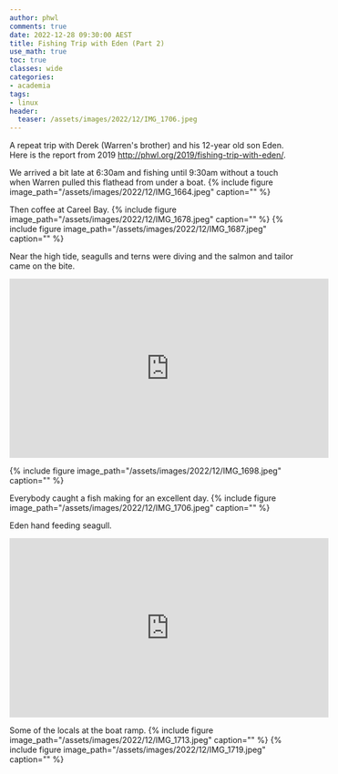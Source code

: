 ```yaml
---
author: phwl
comments: true
date: 2022-12-28 09:30:00 AEST
title: Fishing Trip with Eden (Part 2)
use_math: true
toc: true
classes: wide
categories:
- academia
tags:
- linux
header:
  teaser: /assets/images/2022/12/IMG_1706.jpeg
---
```


A repeat trip with Derek (Warren's brother) and his 12-year old son Eden.
Here is the report from 2019 <http://phwl.org/2019/fishing-trip-with-eden/>.

We arrived a bit late at 6:30am and fishing until 9:30am without a touch
when Warren pulled this flathead from under a boat.
{% include figure image_path="/assets/images/2022/12/IMG_1664.jpeg" caption="" %}

Then coffee at Careel Bay.
{% include figure image_path="/assets/images/2022/12/IMG_1678.jpeg" caption="" %}
{% include figure image_path="/assets/images/2022/12/IMG_1687.jpeg" caption="" %}

Near the high tide, seagulls and terns were diving and the salmon and tailor came on the bite.

<iframe width="560" height="315" src="https://www.youtube.com/embed/_hWl_4US55I" title="YouTube video player" frameborder="0" allow="accelerometer; autoplay; clipboard-write; encrypted-media; gyroscope; picture-in-picture" allowfullscreen></iframe>

{% include figure image_path="/assets/images/2022/12/IMG_1698.jpeg" caption="" %}

Everybody caught a fish making for an excellent day.
{% include figure image_path="/assets/images/2022/12/IMG_1706.jpeg" caption="" %}

Eden hand feeding seagull.
<iframe width="560" height="315" src="https://www.youtube.com/embed/CZs065ui1ZM" title="YouTube video player" frameborder="0" allow="accelerometer; autoplay; clipboard-write; encrypted-media; gyroscope; picture-in-picture" allowfullscreen></iframe>

Some of the locals at the boat ramp.
{% include figure image_path="/assets/images/2022/12/IMG_1713.jpeg" caption="" %}
{% include figure image_path="/assets/images/2022/12/IMG_1719.jpeg" caption="" %}
